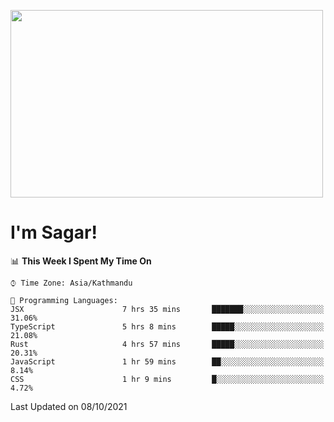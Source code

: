 
<img src="https://media.giphy.com/media/3ornk57KwDXf81rjWM/giphy.gif" width="500" height="300" frameBorder="0" class="giphy-embed" allowFullScreen></img>

#   I'm Sagar!

<!--START_SECTION:waka-->
📊 **This Week I Spent My Time On** 

```text
⌚︎ Time Zone: Asia/Kathmandu

💬 Programming Languages: 
JSX                      7 hrs 35 mins       ███████░░░░░░░░░░░░░░░░░░   31.06% 
TypeScript               5 hrs 8 mins        █████░░░░░░░░░░░░░░░░░░░░   21.08% 
Rust                     4 hrs 57 mins       █████░░░░░░░░░░░░░░░░░░░░   20.31% 
JavaScript               1 hr 59 mins        ██░░░░░░░░░░░░░░░░░░░░░░░   8.14% 
CSS                      1 hr 9 mins         █░░░░░░░░░░░░░░░░░░░░░░░░   4.72%

```


 Last Updated on 08/10/2021
<!--END_SECTION:waka-->
